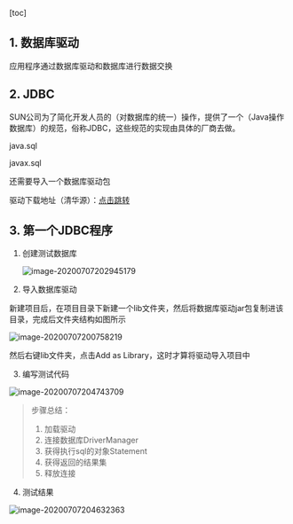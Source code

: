 [toc]



## 1. 数据库驱动

应用程序通过数据库驱动和数据库进行数据交换

## 2. JDBC

SUN公司为了简化开发人员的（对数据库的统一）操作，提供了一个（Java操作数据库）的规范，俗称JDBC，这些规范的实现由具体的厂商去做。

java.sql

javax.sql

还需要导入一个数据库驱动包

驱动下载地址（清华源）：[点击跳转](https://mirrors.tuna.tsinghua.edu.cn/mysql/downloads/Connector-J/)

## 3. 第一个JDBC程序

1. 创建测试数据库

   ![image-20200707202945179](C:\Users\周宇琛\AppData\Roaming\Typora\typora-user-images\image-20200707202945179.png)

2. 导入数据库驱动

新建项目后，在项目目录下新建一个lib文件夹，然后将数据库驱动jar包复制进该目录，完成后文件夹结构如图所示

![image-20200707200758219](C:\Users\周宇琛\AppData\Roaming\Typora\typora-user-images\image-20200707200758219.png)

然后右键lib文件夹，点击Add as Library，这时才算将驱动导入项目中

3. 编写测试代码

![image-20200707204743709](C:\Users\周宇琛\AppData\Roaming\Typora\typora-user-images\image-20200707204743709.png)

> 步骤总结：
>
> 1. 加载驱动
> 2. 连接数据库DriverManager
> 3. 获得执行sql的对象Statement
> 4. 获得返回的结果集
> 5. 释放连接

4. 测试结果

![image-20200707204632363](C:\Users\周宇琛\AppData\Roaming\Typora\typora-user-images\image-20200707204632363.png)

